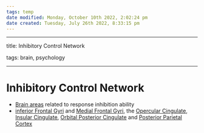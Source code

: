 ```yaml
---
tags: temp
date modified: Monday, October 10th 2022, 2:02:24 pm
date created: Tuesday, July 26th 2022, 8:33:15 pm
---
```


---

title: Inhibitory Control Network

tags: brain, psychology

---

# Inhibitory Control Network
- [Brain areas](Brain%20Areas.md) related to response inhibition ability
- [inferior Frontal Gyri](inferior%20Frontal%20Gyri) and [Medial Frontal Gyri](Medial%20Frontal%20Gyri), the [Opercular Cingulate](Opercular%20Cingulate), [Insular Cingulate](Insular%20Cingulate), [Orbital Posterior Cingulate](Orbital%20Posterior%20Cingulate) and [Posterior Parietal Cortex](Posterior%20Parietal%20Cortex)

